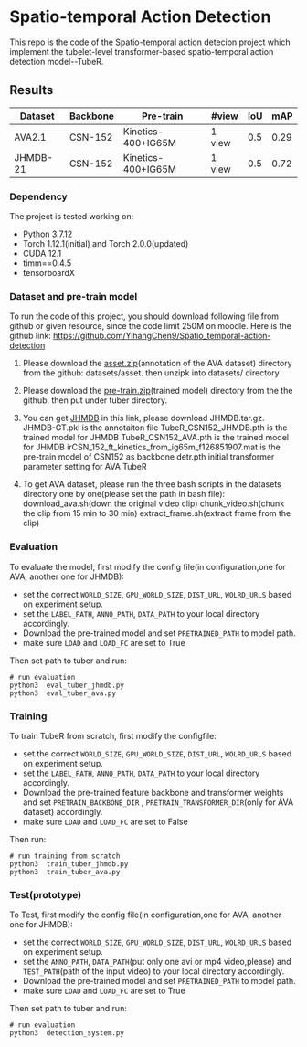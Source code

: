 # Spatio-temporal Action Detection

This repo is the code of the Spatio-temporal action detecion project which implement the tubelet-level transformer-based spatio-temporal action detection model--TubeR. 

## Results

| Dataset  |  Backbone | Pre-train  | #view  | IoU   | mAP  |
| ------------ | ------------ | ------------ | ------------ | ------------ | ------------ |
| AVA2.1  | CSN-152  | Kinetics-400+IG65M  | 1 view  | 0.5  | 0.29  |
| JHMDB-21  |  CSN-152 |  Kinetics-400+IG65M | 1 view  |   0.5  | 0.72|


### Dependency
The project is tested working on:
- Python 3.7.12
- Torch 1.12.1(initial) and Torch 2.0.0(updated)
- CUDA 12.1
- timm==0.4.5 
- tensorboardX

### Dataset and pre-train model
To run the code of this project, you should download following file from github or given resource, since the code limit 250M on moodle.
Here is the github link:
https://github.com/YihangChen9/Spatio_temporal-action-detection

1. Please download the [asset.zip](https://drive.google.com/file/d/1u2Vr_PBVb3M-cN7pj-F-yMVAuMENhKl3/view?usp=share_link)(annotation of the AVA dataset) directory from the github: datasets/asset. then unzipk into datasets/ directory
2. Please download the [pre-train.zip](https://drive.google.com/file/d/1xoFLJhxRlfLW9xNM1Txer7H3BNWgDYpu/view?usp=share_link)(trained model) directory from the the github. then put under tuber directory.

3. You can get [JHMDB](https://drive.google.com/file/d/1JFZomNYiTkfmjPX1M6syVAHCTm0jRtmj/view?usp=share_link) in this link, please download JHMDB.tar.gz. JHMDB-GT.pkl is the annotaiton file
   TubeR_CSN152_JHMDB.pth is the trained model for JHMDB
   TubeR_CSN152_AVA.pth is the trained model for JHMDB
   irCSN_152_ft_kinetics_from_ig65m_f126851907.mat is the pre-train model of CSN152 as backbone
   detr.pth initial transformer parameter setting for AVA TubeR

4. To get AVA dataset, please run the three bash scripts in the datasets directory one by one(please set the path in bash file):
   download_ava.sh(down the original video clip)
   chunk_video.sh(chunk the clip from 15 min to 30 min)
   extract_frame.sh(extract frame from the clip)



### Evaluation
To evaluate the model, first modify the config file(in configuration,one for AVA, another one for JHMDB):
- set the correct `WORLD_SIZE`, `GPU_WORLD_SIZE`, `DIST_URL`, `WOLRD_URLS` based on experiment setup.
- set the `LABEL_PATH`, `ANNO_PATH`, `DATA_PATH` to your local directory accordingly.
- Download the pre-trained model and set `PRETRAINED_PATH` to model path.
- make sure `LOAD` and `LOAD_FC` are set to True

Then set path to tuber and run:
```
# run evaluation
python3  eval_tuber_jhmdb.py
python3  eval_tuber_ava.py

```

### Training
To train TubeR from scratch, first modify the configfile:
- set the correct `WORLD_SIZE`, `GPU_WORLD_SIZE`, `DIST_URL`, `WOLRD_URLS` based on experiment setup.
- set the `LABEL_PATH`, `ANNO_PATH`, `DATA_PATH` to your local directory accordingly.
- Download the pre-trained feature backbone and transformer weights and set `PRETRAIN_BACKBONE_DIR` , `PRETRAIN_TRANSFORMER_DIR`(only for AVA dataset) accordingly. 
- make sure `LOAD` and `LOAD_FC` are set to False
  
Then run:
```
# run training from scratch
python3  train_tuber_jhmdb.py 
python3  train_tuber_ava.py 

```

### Test(prototype)
To Test, first modify the config file(in configuration,one for AVA, another one for JHMDB):
- set the correct `WORLD_SIZE`, `GPU_WORLD_SIZE`, `DIST_URL`, `WOLRD_URLS` based on experiment setup.
- set the `ANNO_PATH`, `DATA_PATH`(put only one avi or mp4 video,please) and `TEST_PATH`(path of the input video) to your local directory accordingly.
- Download the pre-trained model and set `PRETRAINED_PATH` to model path.
- make sure `LOAD` and `LOAD_FC` are set to True

Then set path to tuber and run:
```
# run evaluation
python3  detection_system.py

```


